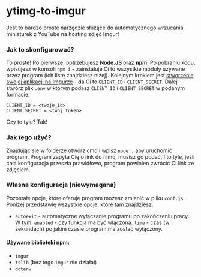 # ytimg-to-imgur
Jest to bardzo proste narzędzie służące do automatycznego wrzucania miniaturek z YouTube na hosting zdjęć Imgur!

### Jak to skonfigurować?
To proste! Po pierwsze, potrzebujesz **Node.JS** oraz **npm**. Po pobraniu kodu, wpisujesz w konsoli `npm i` - zainstaluje Ci to wszystkie moduły używane przez program (ich listę znajdziesz niżej). Kolejnym krokiem jest [stworzenie swojej aplikacji na Imgurze](https://api.imgur.com/oauth2/addclient) - da Ci to `CLIENT_ID` i `CLIENT_SECRET`. Dalej stwórz plik `.env` w którym podasz `CLIENT_ID` i `CLIENT_SECRET` w podanym formacie:
```
CLIENT_ID = <twoje_id>
CLIENT_SECRET = <twoj_token>
```
Czy to tyle? Tak!

### Jak tego użyć?
Znajdując się w folderze otwórz cmd i wpisz `node .` aby uruchomić program.
Program zapyta Cię o link do filmu, musisz go podać.
I to tyle, jeśli cała konfiguracja przeszła prawidłowo, program powinien zwrócić Ci link ze zdjęciem.

### Własna konfiguracja (niewymagana)
Pozostałe opcje, które oferuje program możesz zmienić w pliku `conf.js`.
Poniżej przedstawię wszystkie opcje, które tam znajdziesz.
- `autoexit` - automatyczne wyłączanie programu po zakończeniu pracy.
W tym:
`enabled` - czy funkcja ma być włączona.
`time` - czas (w sekundach) po jakim czasie program ma zostać wyłączony.

#### Używane biblioteki npm:
- `imgur`
- `tslib` (bez tego `imgur` nie działał)
- `dotenv`

